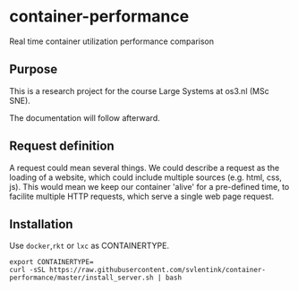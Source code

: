 # container-performance
Real time container utilization performance comparison

## Purpose

This is a research project for the course Large Systems at os3.nl (MSc SNE).

The documentation will follow afterward.

## Request definition

A request could mean several things.
We could describe a request as the loading of a website,
which could include multiple sources (e.g. html, css, js).
This would mean we keep our container 'alive' for a pre-defined time,
to facilite multiple HTTP requests, which serve a single web page request.

## Installation

Use `docker`,`rkt` or `lxc` as CONTAINERTYPE.
```shell
export CONTAINERTYPE=
curl -sSL https://raw.githubusercontent.com/svlentink/container-performance/master/install_server.sh | bash
```